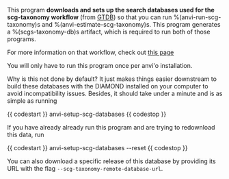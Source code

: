 This program **downloads and sets up the search databases used for the scg-taxonomy workflow** (from [GTDB](https://gtdb.ecogenomic.org/)) so that you can run %(anvi-run-scg-taxonomy)s and %(anvi-estimate-scg-taxonomy)s. This program generates a %(scgs-taxonomy-db)s artifact, which is required to run both of those programs. 

For more information on that workflow, check out [this page](http://merenlab.org/2019/10/08/anvio-scg-taxonomy/)

You will only have to run this program once per anvi'o installation. 

Why is this not done by default? It just makes things easier downstream to build these databases with the DIAMOND installed on your computer to avoid incompatibility issues. Besides, it should take under a minute and is as simple as running

{{ codestart }}
anvi-setup-scg-databases
{{ codestop }}

If you have already already run this program and are trying to redownload this data, run 

{{ codestart }}
anvi-setup-scg-databases --reset
{{ codestop }}

You can also download a specific release of this database by providing its URL with the flag `--scg-taxonomy-remote-database-url`. 
